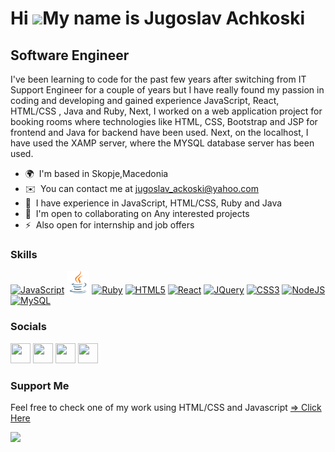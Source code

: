 Hi ![](https://user-images.githubusercontent.com/18350557/176309783-0785949b-9127-417c-8b55-ab5a4333674e.gif)My name is Jugoslav Achkoski
==========================================================================================================================================

Software Engineer
--------------------------

I've been learning to code for the past few years after switching from IT Support Engineer for a couple of years but I have really found my passion in coding and developing and gained experience JavaScript, React, HTML/CSS , Java and Ruby, 
Next, I worked on a web application project for booking rooms where technologies like HTML, CSS, Bootstrap and JSP for frontend and Java for backend have been used. Next, on the localhost, I have used the XAMP server, where the MYSQL database server has been used. 

* 🌍  I'm based in Skopje,Macedonia
* ✉️  You can contact me at [jugoslav_ackoski@yahoo.com](mailto:jugoslav_ackoski@yahoo.com)
* 🧠  I have experience in JavaScript, HTML/CSS, Ruby and Java
* 🤝  I'm open to collaborating on Any interested projects
* ⚡  Also open for internship and job offers

### Skills

<p align="left">
<a href="https://developer.mozilla.org/en-US/docs/Web/JavaScript" target="_blank" rel="noreferrer"><img src="https://raw.githubusercontent.com/danielcranney/readme-generator/main/public/icons/skills/javascript-colored.svg" width="36" height="36" alt="JavaScript" /></a>
<a href="https://www.java.com/" target="_blank" rel="noreferrer"><img src="./asset/Java-logo.svg" width="36" height="36" alt="Java" /></a>
<a href="https://www.ruby-lang.org/en/" target="_blank" rel="noreferrer"><img src="https://raw.githubusercontent.com/danielcranney/readme-generator/main/public/icons/skills/ruby-colored.svg" width="36" height="36" alt="Ruby" /></a>
<a href="https://developer.mozilla.org/en-US/docs/Glossary/HTML5" target="_blank" rel="noreferrer"><img src="https://raw.githubusercontent.com/danielcranney/readme-generator/main/public/icons/skills/html5-colored.svg" width="36" height="36" alt="HTML5" /></a>
<a href="https://reactjs.org/" target="_blank" rel="noreferrer"><img src="https://raw.githubusercontent.com/danielcranney/readme-generator/main/public/icons/skills/react-colored.svg" width="36" height="36" alt="React" /></a>
<a href="https://jquery.com/" target="_blank" rel="noreferrer"><img src="https://raw.githubusercontent.com/danielcranney/readme-generator/main/public/icons/skills/jquery-colored.svg" width="36" height="36" alt="JQuery" /></a>
<a href="https://www.w3.org/TR/CSS/#css" target="_blank" rel="noreferrer"><img src="https://raw.githubusercontent.com/danielcranney/readme-generator/main/public/icons/skills/css3-colored.svg" width="36" height="36" alt="CSS3" /></a>
<a href="https://nodejs.org/en/" target="_blank" rel="noreferrer"><img src="https://raw.githubusercontent.com/danielcranney/readme-generator/main/public/icons/skills/nodejs-colored.svg" width="36" height="36" alt="NodeJS" /></a>
<a href="https://www.mysql.com/" target="_blank" rel="noreferrer"><img src="https://raw.githubusercontent.com/danielcranney/readme-generator/main/public/icons/skills/mysql-colored.svg" width="36" height="36" alt="MySQL" /></a>
</p>


### Socials

<p align="left">
 <a href="https://www.facebook.com/jugoslav.ackoski/" target="_blank" rel="noreferrer"><img src="https://raw.githubusercontent.com/danielcranney/readme-generator/main/public/icons/socials/facebook.svg" width="32" height="32" /></a> 
<a href="https://https://github.com/jugosack" target="_blank" rel="noreferrer"><img src="https://raw.githubusercontent.com/danielcranney/readme-generator/main/public/icons/socials/github.svg" width="32" height="32" /></a> 
 <a href="https://www.linkedin.com/in/jugoslav-achkoski-3a074021/?originalSubdomain=mk" target="_blank" rel="noreferrer"><img src="https://raw.githubusercontent.com/danielcranney/readme-generator/main/public/icons/socials/linkedin.svg" width="32" height="32" /></a> 
 <a href="https://twitter.com/Jugosla22401325" target="_blank" rel="noreferrer"><img src="https://raw.githubusercontent.com/danielcranney/readme-generator/main/public/icons/socials/twitter.svg" width="32" height="32" /></a></p>

### Support Me

<p>Feel free to check one of my work using HTML/CSS and Javascript <a href="https://jugosack.github.io/">=> Click Here</a></p>

<!------------------------------ My GitHub Stats ------------------------------>

<picture>
  <source 
    srcset="https://github-readme-stats.vercel.app/api?username=jugosack&count_private=true&show_icons=true&theme=dracula"
    media="(prefers-color-scheme: dark), (prefers-color-scheme: no-preference)"
  />
  <source
    srcset="https://github-readme-stats.vercel.app/api?username=jugosack&count_private=true&show_icons=true&theme=dracula"
    media="(prefers-color-scheme: dark), (prefers-color-scheme: no-preference)"
  />
  <img src="https://github-readme-stats.vercel.app/api?username=jugosack&count_private=true&show_icons=true&theme=dracula" media="(prefers-color-scheme: dark), (prefers-color-scheme: no-preference)" />
</picture>
